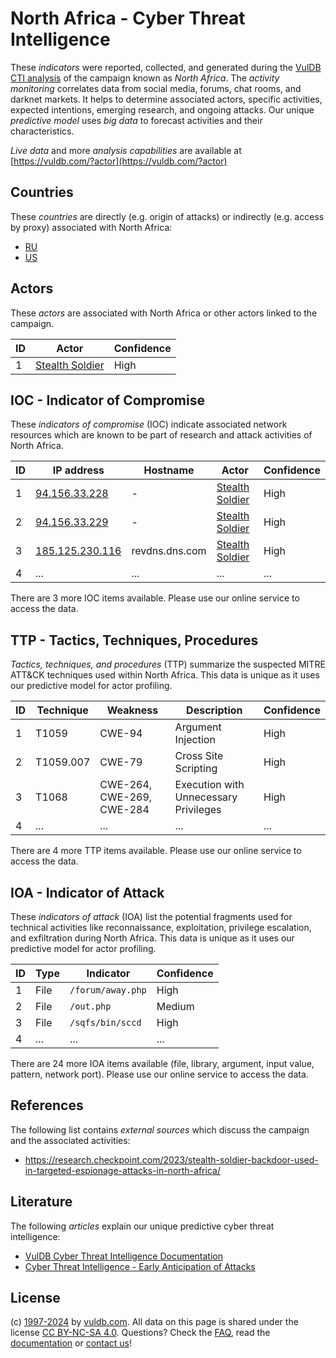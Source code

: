 # North Africa - Cyber Threat Intelligence

These _indicators_ were reported, collected, and generated during the [VulDB CTI analysis](https://vuldb.com/?kb.cti) of the campaign known as _North Africa_. The _activity monitoring_ correlates data from social media, forums, chat rooms, and darknet markets. It helps to determine associated actors, specific activities, expected intentions, emerging research, and ongoing attacks. Our unique _predictive model_ uses _big data_ to forecast activities and their characteristics.

_Live data_ and more _analysis capabilities_ are available at [https://vuldb.com/?actor](https://vuldb.com/?actor)

## Countries

These _countries_ are directly (e.g. origin of attacks) or indirectly (e.g. access by proxy) associated with North Africa:

* [RU](https://vuldb.com/?country.ru)
* [US](https://vuldb.com/?country.us)

## Actors

These _actors_ are associated with North Africa or other actors linked to the campaign.

ID | Actor | Confidence
-- | ----- | ----------
1 | [Stealth Soldier](https://vuldb.com/?actor.stealth_soldier) | High

## IOC - Indicator of Compromise

These _indicators of compromise_ (IOC) indicate associated network resources which are known to be part of research and attack activities of North Africa.

ID | IP address | Hostname | Actor | Confidence
-- | ---------- | -------- | ----- | ----------
1 | [94.156.33.228](https://vuldb.com/?ip.94.156.33.228) | - | [Stealth Soldier](https://vuldb.com/?actor.stealth_soldier) | High
2 | [94.156.33.229](https://vuldb.com/?ip.94.156.33.229) | - | [Stealth Soldier](https://vuldb.com/?actor.stealth_soldier) | High
3 | [185.125.230.116](https://vuldb.com/?ip.185.125.230.116) | revdns.dns.com | [Stealth Soldier](https://vuldb.com/?actor.stealth_soldier) | High
4 | ... | ... | ... | ...

There are 3 more IOC items available. Please use our online service to access the data.

## TTP - Tactics, Techniques, Procedures

_Tactics, techniques, and procedures_ (TTP) summarize the suspected MITRE ATT&CK techniques used within North Africa. This data is unique as it uses our predictive model for actor profiling.

ID | Technique | Weakness | Description | Confidence
-- | --------- | -------- | ----------- | ----------
1 | T1059 | CWE-94 | Argument Injection | High
2 | T1059.007 | CWE-79 | Cross Site Scripting | High
3 | T1068 | CWE-264, CWE-269, CWE-284 | Execution with Unnecessary Privileges | High
4 | ... | ... | ... | ...

There are 4 more TTP items available. Please use our online service to access the data.

## IOA - Indicator of Attack

These _indicators of attack_ (IOA) list the potential fragments used for technical activities like reconnaissance, exploitation, privilege escalation, and exfiltration during North Africa. This data is unique as it uses our predictive model for actor profiling.

ID | Type | Indicator | Confidence
-- | ---- | --------- | ----------
1 | File | `/forum/away.php` | High
2 | File | `/out.php` | Medium
3 | File | `/sqfs/bin/sccd` | High
4 | ... | ... | ...

There are 24 more IOA items available (file, library, argument, input value, pattern, network port). Please use our online service to access the data.

## References

The following list contains _external sources_ which discuss the campaign and the associated activities:

* https://research.checkpoint.com/2023/stealth-soldier-backdoor-used-in-targeted-espionage-attacks-in-north-africa/

## Literature

The following _articles_ explain our unique predictive cyber threat intelligence:

* [VulDB Cyber Threat Intelligence Documentation](https://vuldb.com/?kb.cti)
* [Cyber Threat Intelligence - Early Anticipation of Attacks](https://www.scip.ch/en/?labs.20201022)

## License

(c) [1997-2024](https://vuldb.com/?kb.changelog) by [vuldb.com](https://vuldb.com/?kb.about). All data on this page is shared under the license [CC BY-NC-SA 4.0](https://creativecommons.org/licenses/by-nc-sa/4.0/). Questions? Check the [FAQ](https://vuldb.com/?kb.faq), read the [documentation](https://vuldb.com/?kb) or [contact us](https://vuldb.com/?contact)!
